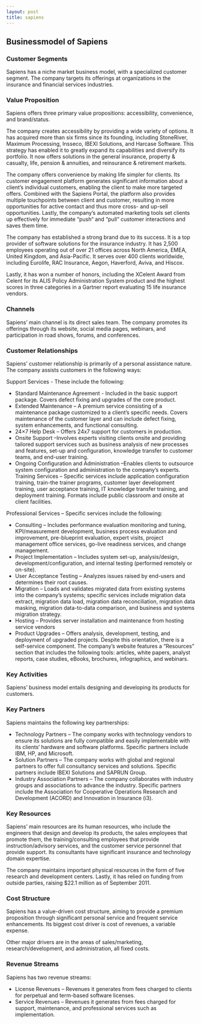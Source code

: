 ```yaml
---
layout: post
title: sapiens
---
```


Businessmodel of Sapiens
-------------------------

### Customer Segments

Sapiens has a niche market business model, with a specialized customer segment. The company targets its offerings at organizations in the insurance and financial services industries.

### Value Proposition

Sapiens offers three primary value propositions: accessibility, convenience, and brand/status.

The company creates accessibility by providing a wide variety of options. It has acquired more than six firms since its founding, including StoneRiver, Maximum Processing, Insseco, IBEXI Solutions, and Harcase Software. This strategy has enabled it to greatly expand its capabilities and diversify its portfolio. It now offers solutions in the general insurance, property & casualty, life, pension & annuities, and reinsurance & retirement markets.

The company offers convenience by making life simpler for clients. Its customer engagement platform generates significant information about a client’s individual customers, enabling the client to make more targeted offers. Combined with the Sapiens Portal, the platform also provides multiple touchpoints between client and customer, resulting in more opportunities for active contact and thus more cross- and up-sell opportunities. Lastly, the company’s automated marketing tools set clients up effectively for immediate “push“ and “pull“ customer interactions and saves them time.

The company has established a strong brand due to its success. It is a top provider of software solutions for the insurance industry. It has 2,500 employees operating out of over 21 offices across North America, EMEA, United Kingdom, and Asia-Pacific. It serves over 400 clients worldwide, including Eurolife, RAC Insurance, Aegon, Haverford, Aviva, and Hiscox.

Lastly, it has won a number of honors, including the XCelent Award from Celent for its ALIS Policy Administration System product and the highest scores in three categories in a Gartner report evaluating 15 life insurance vendors.

### Channels

Sapiens’ main channel is its direct sales team. The company promotes its offerings through its website, social media pages, webinars, and participation in road shows, forums, and conferences.

### Customer Relationships

Sapiens’ customer relationship is primarily of a personal assistance nature. The company assists customers in the following ways:

Support Services - These include the following:

 * Standard Maintenance Agreement - Included in the basic support package. Covers defect fixing and upgrades of the core product.
* Extended Maintenance – A premium service consisting of a maintenance package customized to a client’s specific needs. Covers maintenance of the customer layer and can include defect fixing, system enhancements, and functional consulting.
* 24×7 Help Desk – Offers 24x7 support for customers in production.
* Onsite Support –Involves experts visiting clients onsite and providing tailored support services such as business analysis of new processes and features, set-up and configuration, knowledge transfer to customer teams, and end-user training.
* Ongoing Configuration and Administration –Enables clients to outsource system configuration and administration to the company’s experts.
 Training Services – Specific services include application configuration training, train-the trainer programs, customer layer development training, user acceptance training, IT knowledge transfer training, and deployment training. Formats include public classroom and onsite at client facilities.

Professional Services – Specific services include the following:

 * Consulting – Includes performance evaluation monitoring and tuning, KPI/measurement development, business process evaluation and improvement, pre-blueprint evaluation, expert visits, project management office services, go-live readiness services, and change management.
* Project Implementation – Includes system set-up, analysis/design, development/configuration, and internal testing (performed remotely or on-site).
* User Acceptance Testing – Analyzes issues raised by end-users and determines their root causes.
* Migration – Loads and validates migrated data from existing systems into the company’s systems; specific services include migration data extract, migration data load, migration data reconciliation, migration data masking, migration data-to-data comparison, and business and systems migration strategy.
* Hosting – Provides server installation and maintenance from hosting service vendors
* Product Upgrades – Offers analysis, development, testing, and deployment of upgraded projects.
 Despite this orientation, there is a self-service component. The company’s website features a “Resources” section that includes the following tools: articles, white papers, analyst reports, case studies, eBooks, brochures, infographics, and webinars.

### Key Activities

Sapiens’ business model entails designing and developing its products for customers.

### Key Partners

Sapiens maintains the following key partnerships:

 * Technology Partners – The company works with technology vendors to ensure its solutions are fully compatible and easily implementable with its clients‘ hardware and software platforms. Specific partners include IBM, HP, and Microsoft.
* Solution Partners – The company works with global and regional partners to offer full consultancy services and solutions. Specific partners include IBEXI Solutions and SAPRUN Group.
* Industry Association Partners – The company collaborates with industry groups and associations to advance the industry. Specific partners include the Association for Cooperative Operations Research and Development (ACORD) and Innovation in Insurance (i3).
 ### Key Resources

Sapiens’ main resources are its human resources, who include the engineers that design and develop its products, the sales employees that promote them, the training/consulting employees that provide instruction/advisory services, and the customer service personnel that provide support. Its consultants have significant insurance and technology domain expertise.

The company maintains important physical resources in the form of five research and development centers. Lastly, it has relied on funding from outside parties, raising $22.1 million as of September 2011.

### Cost Structure

Sapiens has a value-driven cost structure, aiming to provide a premium proposition through significant personal service and frequent service enhancements. Its biggest cost driver is cost of revenues, a variable expense.

Other major drivers are in the areas of sales/marketing, research/development, and administration, all fixed costs.

### Revenue Streams

Sapiens has two revenue streams:

 * License Revenues – Revenues it generates from fees charged to clients for perpetual and term-based software licenses.
* Service Revenues – Revenues it generates from fees charged for support, maintenance, and professional services such as implementation.
